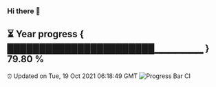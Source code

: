 ### Hi there 👋
⏳ Year progress { ███████████████████████▁▁▁▁▁▁▁ } 79.80 %
---
⏰ Updated on Tue, 19 Oct 2021 06:18:49 GMT
![Progress Bar CI](https://github.com/liununu/liununu/workflows/Progress%20Bar%20CI/badge.svg)
